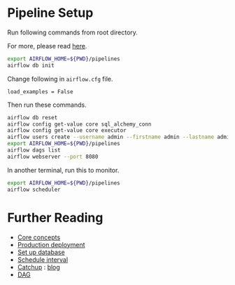 # Pipeline Setup

Run following commands from root directory.

For more, please read [here](https://airflow.apache.org/docs/apache-airflow/stable/start/local.html).

```bash
export AIRFLOW_HOME=${PWD}/pipelines
airflow db init
```
Change following in `airflow.cfg` file.
```
load_examples = False
```

Then run these commands.
```bash
airflow db reset
airflow config get-value core sql_alchemy_conn
airflow config get-value core executor
airflow users create --username admin --firstname admin --lastname admin --role Admin --email admin@admin.org
export AIRFLOW_HOME=${PWD}/pipelines
airflow dags list
airflow webserver --port 8080
```

In another terminal, run this to monitor.
```bash
export AIRFLOW_HOME=${PWD}/pipelines
airflow scheduler
```

# Further Reading

- [Core concepts](https://airflow.apache.org/docs/apache-airflow/1.10.6/concepts.html)
- [Production deployment](https://airflow.apache.org/docs/apache-airflow/stable/production-deployment.html)
- [Set up database](https://airflow.apache.org/docs/apache-airflow/2.2.3/howto/set-up-database.html)
- [Schedule interval](https://airflow.apache.org/docs/apache-airflow/stable/dag-run.html#dag-runs)
- [Catchup](https://airflow.apache.org/docs/apache-airflow/stable/dag-run.html#catchup) : [blog](https://medium.com/nerd-for-tech/airflow-catchup-backfill-demystified-355def1b6f92)
- [DAG](https://airflow.apache.org/docs/apache-airflow/stable/concepts/dags.htm)